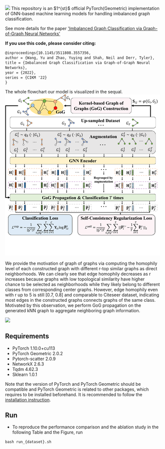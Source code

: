 <img src="https://render.githubusercontent.com/render/math?math=\text{G}^2\text{GNN}" style="width:200px;">
This repository is an $1^{st}$ official PyTorch(Geometric) implementation of GNN-based machine learning models for handling imbalanced graph classification.

See more details for the paper ['Imbalanced Graph Classification via Graph-of-Graph Neural Networks'](https://dl.acm.org/doi/10.1145/3511808.3557356)

**If you use this code, please consider citing:**
```linux
@inproceedings{10.1145/3511808.3557356,
author = {Wang, Yu and Zhao, Yuying and Shah, Neil and Derr, Tyler},
title = {Imbalanced Graph Classification via Graph-of-Graph Neural Networks},
year = {2022},
series = {CIKM '22}
}
```

The whole flowchart our model is visualized in the sequal.
![](./img/framework_g2gnn.png)

We provide the motivation of graph of graphs via computing the homophily level of each constructed graph with different r-top similar graphs as direct neighborhoods. We can clearly see that edge homophily decreases as r increases because graphs with low topological similarity have higher chance to be selected as neighborhoods while they likely belong to different classes from corresponding center graphs. However, edge homophily even with r up to 5 is still [0.7, 0.8] and comparable to Citeseer dataset, indicating most edges in the constructed graphs connects graphs of the same class. Motivated by this observation, we perform GoG propagation on the generated kNN graph to aggregate neighboring graph information.


![](./img/kernelhomophily.png)

## Requirements
* PyTorch 1.10.0+cu113
* PyTorch Geometric 2.0.2
* Pytorch-scatter 2.0.9
* NetworkX 2.6.3
* Tqdm 4.62.3
* Sklearn 1.0.1

Note that the version of PyTorch and PyTorch Geometric should be compatible and PyTorch Geometric is related to other packages, which requires to be installed beforehand. It is recommended to follow the [installation instruction](https://pytorch-geometric.readthedocs.io/en/latest/notes/installation.html#).

## Run
* To reproduce the performance comparison and the ablation study in the following Table and the Figure, run
```linux
bash run_{dataset}.sh
```
